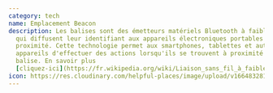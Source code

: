 ```yaml
---
category: tech
name: Emplacement Beacon
description: Les balises sont des émetteurs matériels Bluetooth à faible énergie
  qui diffusent leur identifiant aux appareils électroniques portables situés à
  proximité. Cette technologie permet aux smartphones, tablettes et autres
  appareils d'effectuer des actions lorsqu'ils se trouvent à proximité d'une
  balise. En savoir plus
  [cliquez-ici](https://fr.wikipedia.org/wiki/Liaison_sans_fil_à_faible_consommation_énergétique#Bluetooth_Low_Energy)
icon: https://res.cloudinary.com/helpful-places/image/upload/v1664832813/dtpr-icons/tech/wave_bmvtme.svg
---
```

